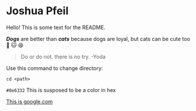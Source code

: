 # Joshua Pfeil
Hello! This is some text for the README.

***Dogs*** are better than ***cats*** because dogs are loyal, but cats can be cute too :dog: :cat: :smile:

> Do or do not. there is no try.
-Yoda

Use this command to change directory:

```
cd <path>
```

`#0e6332` This is susposed to be a color in hex

[This is google.com](https://google.com)
